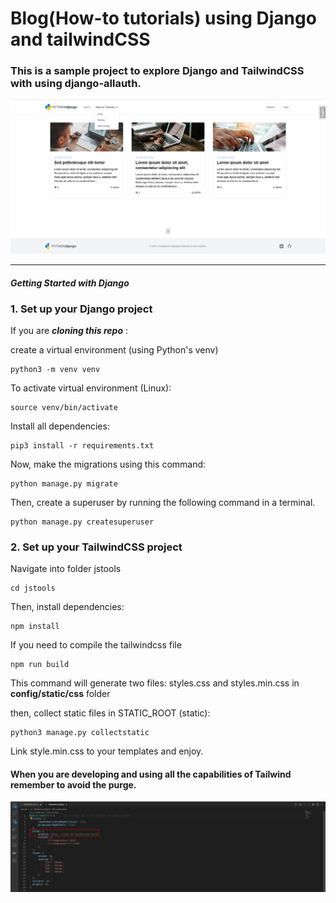 # Blog(How-to tutorials) using Django and tailwindCSS

### This is a sample project to explore Django and TailwindCSS with using django-allauth.

![](./readme/tailwindproject.png)
____________
#### *Getting Started with Django*



### 1. Set up your Django project

If you are ___cloning this repo___ :

create a virtual environment (using Python's venv)

    python3 -m venv venv 

To activate virtual environment (Linux):

    source venv/bin/activate

Install all dependencies:

    pip3 install -r requirements.txt

Now, make the migrations using this command:
    
    python manage.py migrate

Then, create a superuser by running the following command in a terminal.

    python manage.py createsuperuser

### 2. Set up your TailwindCSS project

Navigate into folder jstools

    cd jstools

Then, install dependencies:

    npm install

If you need to compile the tailwindcss file

    npm run build

This command will generate two files: styles.css and styles.min.css in __config/static/css__ folder

then, collect static files in STATIC_ROOT (static): 

    python3 manage.py collectstatic

Link style.min.css to your templates and enjoy.

#### When you are developing and using all the capabilities of Tailwind remember to avoid the purge.

![](./readme/1.png)




